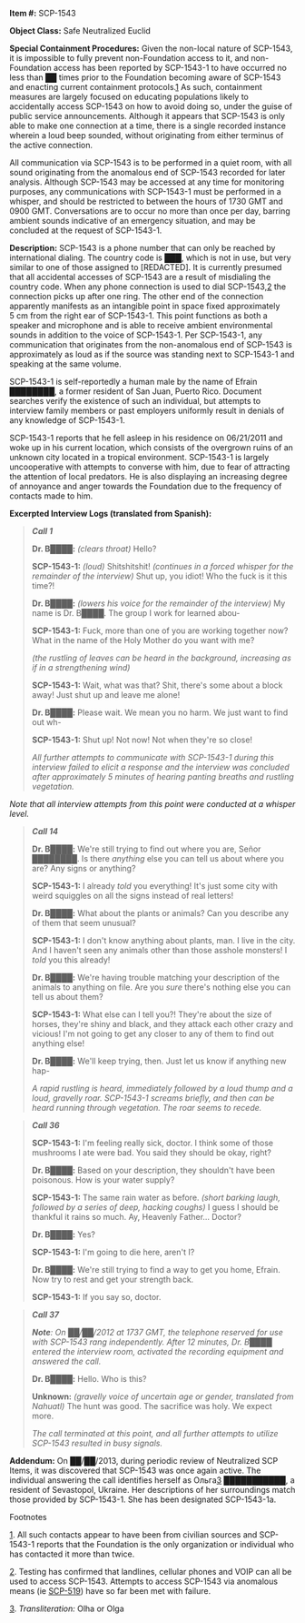 **Item #:** SCP-1543

**Object Class:** Safe Neutralized Euclid

**Special Containment Procedures:** Given the non-local nature of SCP-1543, it is impossible to fully prevent non-Foundation access to it, and non-Foundation access has been reported by SCP-1543-1 to have occurred no less than ██ times prior to the Foundation becoming aware of SCP-1543 and enacting current containment protocols.[1](javascript:;) As such, containment measures are largely focused on educating populations likely to accidentally access SCP-1543 on how to avoid doing so, under the guise of public service announcements. Although it appears that SCP-1543 is only able to make one connection at a time, there is a single recorded instance wherein a loud beep sounded, without originating from either terminus of the active connection.

All communication via SCP-1543 is to be performed in a quiet room, with all sound originating from the anomalous end of SCP-1543 recorded for later analysis. Although SCP-1543 may be accessed at any time for monitoring purposes, any communications with SCP-1543-1 must be performed in a whisper, and should be restricted to between the hours of 1730 GMT and 0900 GMT. Conversations are to occur no more than once per day, barring ambient sounds indicative of an emergency situation, and may be concluded at the request of SCP-1543-1.

**Description:** SCP-1543 is a phone number that can only be reached by international dialing. The country code is ███, which is not in use, but very similar to one of those assigned to \[REDACTED\]. It is currently presumed that all accidental accesses of SCP-1543 are a result of misdialing the country code. When any phone connection is used to dial SCP-1543,[2](javascript:;) the connection picks up after one ring. The other end of the connection apparently manifests as an intangible point in space fixed approximately 5 cm from the right ear of SCP-1543-1. This point functions as both a speaker and microphone and is able to receive ambient environmental sounds in addition to the voice of SCP-1543-1. Per SCP-1543-1, any communication that originates from the non-anomalous end of SCP-1543 is approximately as loud as if the source was standing next to SCP-1543-1 and speaking at the same volume.

SCP-1543-1 is self-reportedly a human male by the name of Efrain ████████, a former resident of San Juan, Puerto Rico. Document searches verify the existence of such an individual, but attempts to interview family members or past employers uniformly result in denials of any knowledge of SCP-1543-1.

SCP-1543-1 reports that he fell asleep in his residence on 06/21/2011 and woke up in his current location, which consists of the overgrown ruins of an unknown city located in a tropical environment. SCP-1543-1 is largely uncooperative with attempts to converse with him, due to fear of attracting the attention of local predators. He is also displaying an increasing degree of annoyance and anger towards the Foundation due to the frequency of contacts made to him.

**Excerpted Interview Logs (translated from Spanish):**

> **_Call 1_**
> 
> **Dr. B████:** _(clears throat)_ Hello?
> 
> **SCP-1543-1:** _(loud)_ Shitshitshit! _(continues in a forced whisper for the remainder of the interview)_ Shut up, you idiot! Who the fuck is it this time?!
> 
> **Dr. B████:** _(lowers his voice for the remainder of the interview)_ My name is Dr. B████. The group I work for learned abou-
> 
> **SCP-1543-1:** Fuck, more than one of you are working together now? What in the name of the Holy Mother do you want with me?
> 
> _(the rustling of leaves can be heard in the background, increasing as if in a strengthening wind)_
> 
> **SCP-1543-1:** Wait, what was that? Shit, there's some about a block away! Just shut up and leave me alone!
> 
> **Dr. B████:** Please wait. We mean you no harm. We just want to find out wh-
> 
> **SCP-1543-1:** Shut up! Not now! Not when they're so close!
> 
> _All further attempts to communicate with SCP-1543-1 during this interview failed to elicit a response and the interview was concluded after approximately 5 minutes of hearing panting breaths and rustling vegetation._

_Note that all interview attempts from this point were conducted at a whisper level._

> **_Call 14_**
> 
> **Dr. B████:** We're still trying to find out where you are, Señor ████████. Is there _anything_ else you can tell us about where you are? Any signs or anything?
> 
> **SCP-1543-1:** I already _told_ you everything! It's just some city with weird squiggles on all the signs instead of real letters!
> 
> **Dr. B████:** What about the plants or animals? Can you describe any of them that seem unusual?
> 
> **SCP-1543-1:** I don't know anything about plants, man. I live in the city. And I haven't seen any animals other than those asshole monsters! I _told_ you this already!
> 
> **Dr. B████:** We're having trouble matching your description of the animals to anything on file. Are you _sure_ there's nothing else you can tell us about them?
> 
> **SCP-1543-1:** What else can I tell you?! They're about the size of horses, they're shiny and black, and they attack each other crazy and vicious! I'm not going to get any closer to any of them to find out anything else!
> 
> **Dr. B████:** We'll keep trying, then. Just let us know if anything new hap-
> 
> _A rapid rustling is heard, immediately followed by a loud thump and a loud, gravelly roar. SCP-1543-1 screams briefly, and then can be heard running through vegetation. The roar seems to recede._

> **_Call 36_**
> 
> **SCP-1543-1:** I'm feeling really sick, doctor. I think some of those mushrooms I ate were bad. You said they should be okay, right?
> 
> **Dr. B████:** Based on your description, they shouldn't have been poisonous. How is your water supply?
> 
> **SCP-1543-1:** The same rain water as before. _(short barking laugh, followed by a series of deep, hacking coughs)_ I guess I should be thankful it rains so much. Ay, Heavenly Father… Doctor?
> 
> **Dr. B████:** Yes?
> 
> **SCP-1543-1:** I'm going to die here, aren't I?
> 
> **Dr. B████:** We're still trying to find a way to get you home, Efrain. Now try to rest and get your strength back.
> 
> **SCP-1543-1:** If you say so, doctor.

> **_Call 37_**
> 
> _**Note**: On ██/██/2012 at 1737 GMT, the telephone reserved for use with SCP-1543 rang independently. After 12 minutes, Dr. B████ entered the interview room, activated the recording equipment and answered the call._
> 
> **Dr. B████:** Hello. Who is this?
> 
> **Unknown:** _(gravelly voice of uncertain age or gender, translated from Nahuatl)_ The hunt was good. The sacrifice was holy. We expect more.
> 
> _The call terminated at this point, and all further attempts to utilize SCP-1543 resulted in busy signals._

**Addendum:** On ██/██/2013, during periodic review of Neutralized SCP Items, it was discovered that SCP-1543 was once again active. The individual answering the call identifies herself as Ольга[3](javascript:;) ███████████, a resident of Sevastopol, Ukraine. Her descriptions of her surroundings match those provided by SCP-1543-1. She has been designated SCP-1543-1a.

Footnotes

[1](javascript:;). All such contacts appear to have been from civilian sources and SCP-1543-1 reports that the Foundation is the only organization or individual who has contacted it more than twice.

[2](javascript:;). Testing has confirmed that landlines, cellular phones and VOIP can all be used to access SCP-1543. Attempts to access SCP-1543 via anomalous means (ie [SCP-519](/scp-519)) have so far been met with failure.

[3](javascript:;). _Transliteration:_ Olha or Olga
